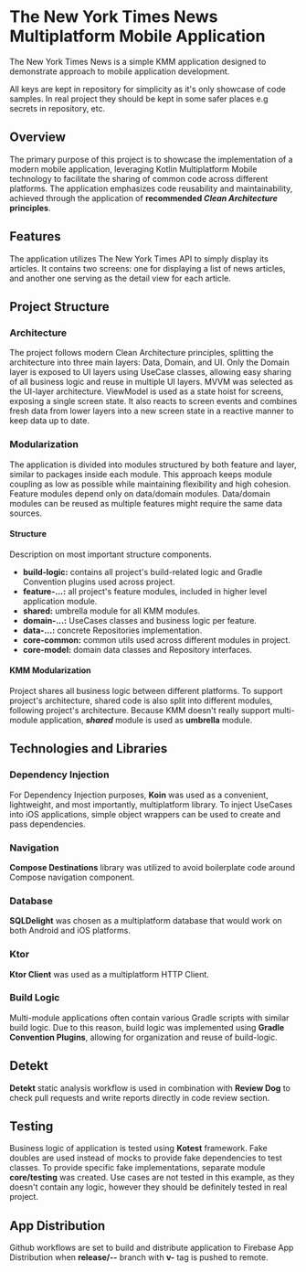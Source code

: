 # The New York Times News Multiplatform Mobile Application

The New York Times News is a simple KMM application designed to
demonstrate approach to mobile application development.

All keys are kept in repository for simplicity as it's only showcase of code samples.
In real project they should be kept in some safer places e.g secrets in repository, etc.

## Overview

The primary purpose of this project is to showcase the implementation of a modern mobile
application, leveraging Kotlin Multiplatform Mobile technology to facilitate the sharing of common
code across different platforms. The application emphasizes code reusability and maintainability,
achieved through the application of **recommended _Clean Architecture_ principles**.

## Features

The application utilizes The New York Times API to simply display its articles. It contains two
screens: one for displaying a list of news articles, and another one serving as the detail view for
each article.

## Project Structure

### Architecture

The project follows modern Clean Architecture principles, splitting the architecture into three main
layers: Data, Domain, and UI. Only the Domain layer is exposed to UI layers using UseCase classes,
allowing easy sharing of all business logic and reuse in multiple UI layers. MVVM was selected as
the UI-layer architecture. ViewModel is used as a state hoist for screens, exposing a single screen
state. It also reacts to screen events and combines fresh data from lower layers into a new screen
state in a reactive manner to keep data up to date.

### Modularization

The application is divided into modules structured by both feature and layer, similar to packages
inside each module. This approach keeps module coupling as low as possible while maintaining
flexibility and high cohesion. Feature modules depend only on data/domain modules. Data/domain
modules can be reused as multiple features might require the same data sources.

#### Structure

Description on most important structure components.

- **build-logic:** contains all project's build-related logic and Gradle Convention plugins used
  across project.
- **feature-...:** all project's feature modules, included in higher level application module.
- **shared:** umbrella module for all KMM modules.
- **domain-...:** UseCases classes and business logic per feature.
- **data-...:** concrete Repositories implementation.
- **core-common:** common utils used across different modules in project.
- **core-model:** domain data classes and Repository interfaces.

#### KMM Modularization

Project shares all business logic between different platforms. To support project's architecture,
shared code is also split into different modules, following project's architecture. Because KMM
doesn't really support multi-module application, **_shared_** module is used as **umbrella**
module.

## Technologies and Libraries

### Dependency Injection

For Dependency Injection purposes, **Koin** was used as a convenient, lightweight, and most
importantly, multiplatform library. To inject UseCases into iOS applications, simple object wrappers
can be used to create and pass dependencies.

### Navigation

**Compose Destinations** library was utilized to avoid boilerplate code around Compose navigation
component.

### Database

**SQLDelight** was chosen as a multiplatform database that would work on both Android and iOS
platforms.

### Ktor

**Ktor Client** was used as a multiplatform HTTP Client.

### Build Logic

Multi-module applications often contain various Gradle scripts with similar build logic. Due to this
reason, build logic was implemented using **Gradle Convention Plugins**, allowing for organization
and reuse of build-logic.

## Detekt

**Detekt** static analysis workflow is used in combination with **Review Dog** to check pull
requests and write reports directly in code review section.

## Testing

Business logic of application is tested using **Kotest** framework. Fake doubles are used instead of
mocks to provide fake dependencies to test classes. To provide specific fake implementations,
separate module **core/testing** was created. Use cases are not tested in this example, as they
doesn't contain any logic, however they should be definitely tested in real project.

## App Distribution

Github workflows are set to build and distribute application to Firebase App Distribution when
**release/--** branch with **v-** tag is pushed to remote.
